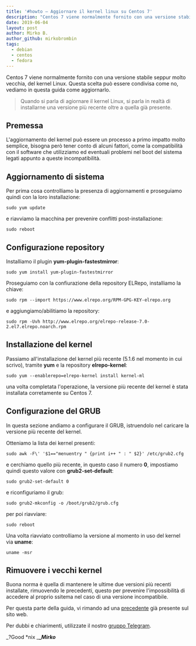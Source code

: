 ```yaml
---
title: '#howto – Aggiornare il kernel linux su Centos 7'
description: "Centos 7 viene normalmente fornito con una versione stabile seppur molto vecchia, del kernel Linux.."
date: 2019-06-04
layout: post
author: Mirko B.
author_github: mirkobrombin
tags:
  - debian  
  - centos  
  - fedora
---
```

Centos 7 viene normalmente fornito con una versione stabile seppur molto vecchia, del kernel Linux. Questa scelta può essere condivisa come no, vediamo in questa guida come aggiornarlo.

> Quando si parla di agiornare il kernel Linux, si parla in realtà di installarne una versione più recente oltre a quella già presente.

## Premessa

L'aggiornamento del kernel può essere un processo a primo impatto molto semplice, bisogna però tener conto di alcuni fattori, come la compatibilità con il software che utilizziamo ed eventuali problemi nel boot del sistema legati appunto a queste incompatibilità.

## Aggiornamento di sistema

Per prima cosa controlliamo la presenza di aggiornamenti e proseguiamo quindi con la loro installazione:

    sudo yum update

e riavviamo la macchina per prevenire conflitti post-installazione:

    sudo reboot

## Configurazione repository

Installiamo il plugin **yum-plugin-fastestmirror**:

    sudo yum install yum-plugin-fastestmirror

Proseguiamo con la confiurazione della repository ELRepo, installiamo la chiave:

    sudo rpm --import https://www.elrepo.org/RPM-GPG-KEY-elrepo.org

e aggiungiamo/abilitiamo la repository:

    sudo rpm -Uvh http://www.elrepo.org/elrepo-release-7.0-2.el7.elrepo.noarch.rpm

## Installazione del kernel

Passiamo all'installazione del kernel più recente (5.1.6 nel momento in cui scrivo), tramite **yum** e la repository **elrepo-kernel**:

    sudo yum --enablerepo=elrepo-kernel install kernel-ml

una volta completata l'operazione, la versione più recente del kernel è stata installata corretamente su Centos 7.

## Configurazione del GRUB

In questa sezione andiamo a configurare il GRUB, istruendolo nel caricare la versione più recente del kernel.

Otteniamo la lista dei kernel presenti:

    sudo awk -F\' '$1=="menuentry " {print i++ " : " $2}' /etc/grub2.cfg

e cerchiamo quello più recente, in questo caso il numero **0**, impostiamo quindi questo valore con **grub2-set-default**:

    sudo grub2-set-default 0

e riconfiguriamo il grub:

    sudo grub2-mkconfig -o /boot/grub2/grub.cfg

per poi riavviare:

    sudo reboot

Una volta riavviato controlliamo la versione al momento in uso del kernel via **uname**:

    uname -msr

## Rimuovere i vecchi kernel

Buona norma è quella di mantenere le ultime due versioni più recenti installate, rimuovendo le precedenti, questo per prevenire l'impossibilità di accedere al proprio ssitema nel caso di una versione incompatibile.

Per questa parte della guida, vi rimando ad una [precedente](https://linuxhub.it/articles/howto-%E2%80%93-rimuovere-i-vecchi-kernel-da-debian-e-fedora-centos) già presente sul sito web.

Per dubbi e chiarimenti, utilizzate il nostro [gruppo Telegram](https://t.me/gentedilinux).

_?Good *nix _**__Mirko_**
